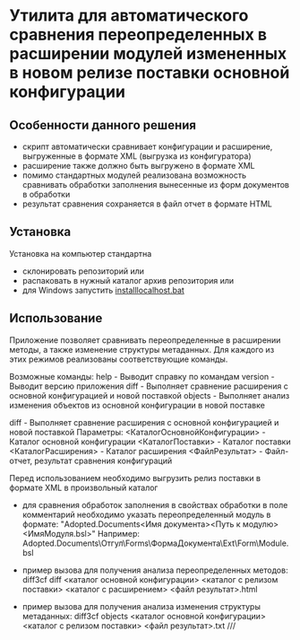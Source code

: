 # Утилита для автоматического сравнения переопределенных в расширении модулей измененных в новом релизе поставки основной конфигурации

## Особенности данного решения
- скрипт автоматически сравнивает конфигурации и расширение, выгруженные в формате XML (выгрузка из конфигуратора)
- расширение также должно быть выгружено в формате XML
- помимо стандартных модулей реализована возможность сравнивать обработки заполнения вынесенные из форм документов в обработки
- результат сравнения сохраняется в файл отчет в формате HTML

## Установка

Установка на компьютер стандартна

- склонировать репозиторий или
- распаковать в нужный каталог архив репозитория или
- для Windows запустить [installlocalhost.bat](/installlocalhost.bat)

## Использование
Приложение позволяет сравнивать переопределенные в расширении методы, а также изменение структуры метаданных. Для каждого из этих режимов реализованы соответствующие команды.

Возможные команды:
 help     - Выводит справку по командам
 version  - Выводит версию приложения
 diff     - Выполняет сравнение расширения с основной конфигурацией и новой поставкой
 objects  - Выполняет анализ изменения объектов из основной конфигурации в новой поставке

diff - Выполняет сравнение расширения с основной конфигурацией и новой поставкой
Параметры:
 <КаталогОсновнойКонфигурации> - Каталог основной конфигурации
 <КаталогПоставки> - Каталог поставки
 <КаталогРасширения> - Каталог расширения
 <ФайлРезультат> - Файл-отчет, результат сравнения конфигураций

Перед использованием необходимо выгрузить релиз поставки в формате XML в произвольный каталог

- для сравнения обработок заполнения в свойствах обработки в поле комментарий необходимо указать переопределенный модуль в формате:
    "Adopted.Documents\<Имя документа>\<Путь к модулю>\<ИмяМодуля.bsl>"
    Например: Adopted.Documents\Отгул\Forms\ФормаДокумента\Ext\Form\Module.bsl

- пример вызова для получения анализа переопределенных методов:
    diff3cf diff <каталог основной конфигурации> <каталог с релизом поставки> <каталог с расширением> <файл результат>.html

- пример вызова для получения анализа изменения структуры метаданных:
    diff3cf objects <каталог основной конфигурации> <каталог с релизом поставки> <файл результат>.txt
///